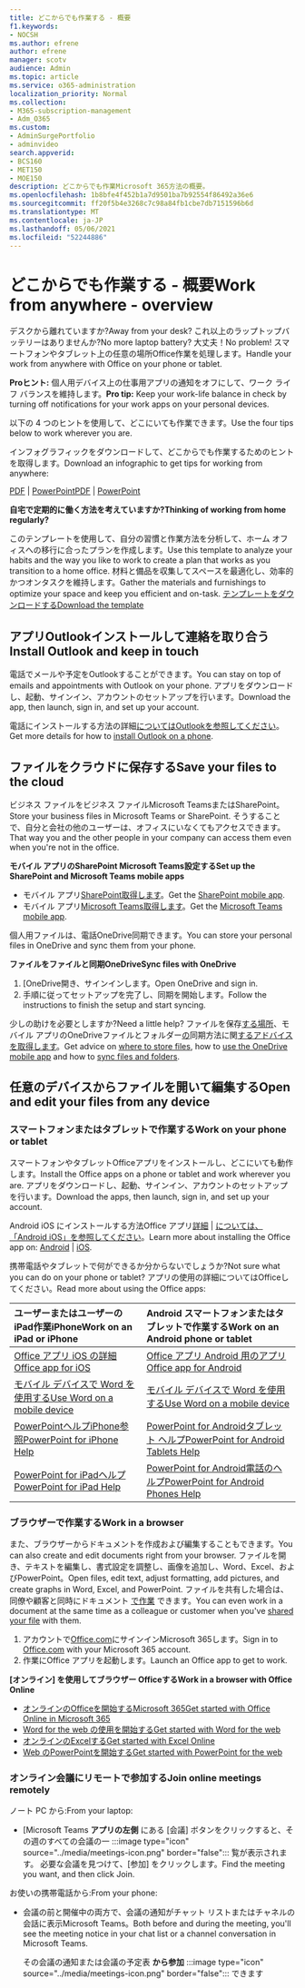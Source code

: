```yaml
---
title: どこからでも作業する - 概要
f1.keywords:
- NOCSH
ms.author: efrene
author: efrene
manager: scotv
audience: Admin
ms.topic: article
ms.service: o365-administration
localization_priority: Normal
ms.collection:
- M365-subscription-management
- Adm_O365
ms.custom:
- AdminSurgePortfolio
- adminvideo
search.appverid:
- BCS160
- MET150
- MOE150
description: どこからでも作業Microsoft 365方法の概要。
ms.openlocfilehash: 1b8bfe4f452b1a7d9501ba7b92554f86492a36e6
ms.sourcegitcommit: ff20f5b4e3268c7c98a84fb1cbe7db7151596b6d
ms.translationtype: MT
ms.contentlocale: ja-JP
ms.lasthandoff: 05/06/2021
ms.locfileid: "52244886"
---
```

# <a name="work-from-anywhere---overview"></a><span data-ttu-id="c4d30-103">どこからでも作業する - 概要</span><span class="sxs-lookup"><span data-stu-id="c4d30-103">Work from anywhere - overview</span></span>

<span data-ttu-id="c4d30-104">デスクから離れていますか?</span><span class="sxs-lookup"><span data-stu-id="c4d30-104">Away from your desk?</span></span> <span data-ttu-id="c4d30-105">これ以上のラップトップバッテリーはありませんか?</span><span class="sxs-lookup"><span data-stu-id="c4d30-105">No more laptop battery?</span></span> <span data-ttu-id="c4d30-106">大丈夫！</span><span class="sxs-lookup"><span data-stu-id="c4d30-106">No problem!</span></span> <span data-ttu-id="c4d30-107">スマートフォンやタブレット上の任意の場所Office作業を処理します。</span><span class="sxs-lookup"><span data-stu-id="c4d30-107">Handle your work from anywhere with Office on your phone or tablet.</span></span>

<span data-ttu-id="c4d30-108">**Proヒント:** 個人用デバイス上の仕事用アプリの通知をオフにして、ワーク ライフ バランスを維持します。</span><span class="sxs-lookup"><span data-stu-id="c4d30-108">**Pro tip:** Keep your work-life balance in check by turning off notifications for your work apps on your personal devices.</span></span>

<span data-ttu-id="c4d30-109">以下の 4 つのヒントを使用して、どこにいても作業できます。</span><span class="sxs-lookup"><span data-stu-id="c4d30-109">Use the four tips below to work wherever you are.</span></span>

<span data-ttu-id="c4d30-110">インフォグラフィックをダウンロードして、どこからでも作業するためのヒントを取得します。</span><span class="sxs-lookup"><span data-stu-id="c4d30-110">Download an infographic to get tips for working from anywhere:</span></span> 

<span data-ttu-id="c4d30-111">[PDF](https://go.microsoft.com/fwlink/?linkid=2079451)  | [PowerPoint](https://go.microsoft.com/fwlink/?linkid=2079455)</span><span class="sxs-lookup"><span data-stu-id="c4d30-111">[PDF](https://go.microsoft.com/fwlink/?linkid=2079451) | [PowerPoint](https://go.microsoft.com/fwlink/?linkid=2079455)</span></span>

<span data-ttu-id="c4d30-112">**自宅で定期的に働く方法を考えていますか?**</span><span class="sxs-lookup"><span data-stu-id="c4d30-112">**Thinking of working from home regularly?**</span></span>

<span data-ttu-id="c4d30-113">このテンプレートを使用して、自分の習慣と作業方法を分析して、ホーム オフィスへの移行に合ったプランを作成します。</span><span class="sxs-lookup"><span data-stu-id="c4d30-113">Use this template to analyze your habits and the way you like to work to create a plan that works as you transition to a home office.</span></span> <span data-ttu-id="c4d30-114">材料と備品を収集してスペースを最適化し、効率的かつオンタスクを維持します。</span><span class="sxs-lookup"><span data-stu-id="c4d30-114">Gather the materials and furnishings to optimize your space and keep you efficient and on-task.</span></span> [<span data-ttu-id="c4d30-115">テンプレートをダウンロードする</span><span class="sxs-lookup"><span data-stu-id="c4d30-115">Download the template</span></span>](https://templates.office.com/EN-US/work-from-home-checklist-TM77989015)

## <a name="install-outlook-and-keep-in-touch"></a><span data-ttu-id="c4d30-116">アプリOutlookインストールして連絡を取り合う</span><span class="sxs-lookup"><span data-stu-id="c4d30-116">Install Outlook and keep in touch</span></span>

<span data-ttu-id="c4d30-117">電話でメールや予定をOutlookすることができます。</span><span class="sxs-lookup"><span data-stu-id="c4d30-117">You can stay on top of emails and appointments with Outlook on your phone.</span></span> <span data-ttu-id="c4d30-118">アプリをダウンロードし、起動、サインイン、アカウントのセットアップを行います。</span><span class="sxs-lookup"><span data-stu-id="c4d30-118">Download the app, then launch, sign in, and set up your account.</span></span>

<span data-ttu-id="c4d30-119">電話にインストールする方法の詳細[についてはOutlookを参照してください](install-apps-android.md)。</span><span class="sxs-lookup"><span data-stu-id="c4d30-119">Get more details for how to [install Outlook on a phone](install-apps-android.md).</span></span>

## <a name="save-your-files-to-the-cloud"></a><span data-ttu-id="c4d30-120">ファイルをクラウドに保存する</span><span class="sxs-lookup"><span data-stu-id="c4d30-120">Save your files to the cloud</span></span>

<span data-ttu-id="c4d30-121">ビジネス ファイルをビジネス ファイルMicrosoft TeamsまたはSharePoint。</span><span class="sxs-lookup"><span data-stu-id="c4d30-121">Store your business files in Microsoft Teams or SharePoint.</span></span> <span data-ttu-id="c4d30-122">そうすることで、自分と会社の他のユーザーは、オフィスにいなくてもアクセスできます。</span><span class="sxs-lookup"><span data-stu-id="c4d30-122">That way you and the other people in your company can access them even when you're not in the office.</span></span>

<span data-ttu-id="c4d30-123">**モバイル アプリのSharePoint Microsoft Teams設定する**</span><span class="sxs-lookup"><span data-stu-id="c4d30-123">**Set up the SharePoint and Microsoft Teams mobile apps**</span></span>

- <span data-ttu-id="c4d30-124">モバイル アプリ[SharePoint取得します](https://support.microsoft.com/office/539608ac-4725-455e-aea0-9ca1f769849f)。</span><span class="sxs-lookup"><span data-stu-id="c4d30-124">Get the [SharePoint mobile app](https://support.microsoft.com/office/539608ac-4725-455e-aea0-9ca1f769849f).</span></span>
- <span data-ttu-id="c4d30-125">モバイル アプリ[Microsoft Teams取得します](https://support.microsoft.com/office/set-up-your-teams-mobile-apps-1ba8dce3-1122-47f4-8db6-00a4f93117e8)。</span><span class="sxs-lookup"><span data-stu-id="c4d30-125">Get the [Microsoft Teams mobile app](https://support.microsoft.com/office/set-up-your-teams-mobile-apps-1ba8dce3-1122-47f4-8db6-00a4f93117e8).</span></span>

<span data-ttu-id="c4d30-126">個人用ファイルは、電話OneDrive同期できます。</span><span class="sxs-lookup"><span data-stu-id="c4d30-126">You can store your personal files in OneDrive and sync them from your phone.</span></span>

<span data-ttu-id="c4d30-127">**ファイルをファイルと同期OneDrive**</span><span class="sxs-lookup"><span data-stu-id="c4d30-127">**Sync files with OneDrive**</span></span>

1. <span data-ttu-id="c4d30-128">[OneDrive開き、サインインします。</span><span class="sxs-lookup"><span data-stu-id="c4d30-128">Open OneDrive and sign in.</span></span>
1. <span data-ttu-id="c4d30-129">手順に従ってセットアップを完了し、同期を開始します。</span><span class="sxs-lookup"><span data-stu-id="c4d30-129">Follow the instructions to finish the setup and start syncing.</span></span>

<span data-ttu-id="c4d30-130">少しの助けを必要としますか?</span><span class="sxs-lookup"><span data-stu-id="c4d30-130">Need a little help?</span></span> <span data-ttu-id="c4d30-131">ファイルを保存[する場所](store-files.md)、モバイル アプリのOneDriveファイルとフォルダー[の](https://support.microsoft.com/office/448d4051-3a43-4d2e-b1d8-de0aa03c069e)同期方法に関[するアドバイスを取得します](https://support.microsoft.com/office/d9262485-9bf8-4ceb-bac2-e83f68cb6a97)。</span><span class="sxs-lookup"><span data-stu-id="c4d30-131">Get advice on [where to store files](store-files.md), how to [use the OneDrive mobile app](https://support.microsoft.com/office/448d4051-3a43-4d2e-b1d8-de0aa03c069e) and how to [sync files and folders](https://support.microsoft.com/office/d9262485-9bf8-4ceb-bac2-e83f68cb6a97).</span></span>

## <a name="open-and-edit-your-files-from-any-device"></a><span data-ttu-id="c4d30-132">任意のデバイスからファイルを開いて編集する</span><span class="sxs-lookup"><span data-stu-id="c4d30-132">Open and edit your files from any device</span></span>

### <a name="work-on-your-phone-or-tablet"></a><span data-ttu-id="c4d30-133">スマートフォンまたはタブレットで作業する</span><span class="sxs-lookup"><span data-stu-id="c4d30-133">Work on your phone or tablet</span></span>

<span data-ttu-id="c4d30-134">スマートフォンやタブレットOfficeアプリをインストールし、どこにいても動作します。</span><span class="sxs-lookup"><span data-stu-id="c4d30-134">Install the Office apps on a phone or tablet and work wherever you are.</span></span> <span data-ttu-id="c4d30-135">アプリをダウンロードし、起動、サインイン、アカウントのセットアップを行います。</span><span class="sxs-lookup"><span data-stu-id="c4d30-135">Download the apps, then launch, sign in, and set up your account.</span></span>

<span data-ttu-id="c4d30-136">Android iOS にインストールする方法Office アプリ[詳細](install-apps-android.md)  |  [については、「Android iOS」を参照してください](install-apps-ios.md)。</span><span class="sxs-lookup"><span data-stu-id="c4d30-136">Learn more about installing the Office app on: [Android](install-apps-android.md) | [iOS](install-apps-ios.md).</span></span>

<span data-ttu-id="c4d30-137">携帯電話やタブレットで何ができるか分からないでしょうか?</span><span class="sxs-lookup"><span data-stu-id="c4d30-137">Not sure what you can do on your phone or tablet?</span></span> <span data-ttu-id="c4d30-138">アプリの使用の詳細についてはOfficeしてください。</span><span class="sxs-lookup"><span data-stu-id="c4d30-138">Read more about using the Office apps:</span></span>

| <span data-ttu-id="c4d30-139">ユーザーまたはユーザーのiPad作業iPhone</span><span class="sxs-lookup"><span data-stu-id="c4d30-139">Work on an iPad or iPhone</span></span>| <span data-ttu-id="c4d30-140">Android スマートフォンまたはタブレットで作業する</span><span class="sxs-lookup"><span data-stu-id="c4d30-140">Work on an Android phone or tablet</span></span>| 
| :------------------- | :------------------- |
| [<span data-ttu-id="c4d30-141">Office アプリ iOS の詳細</span><span class="sxs-lookup"><span data-stu-id="c4d30-141">Office app for iOS</span></span>](https://support.microsoft.com/office/microsoft-office-app-for-ios-c8880c05-883a-46b6-ad32-9bffa31228d0)  | [<span data-ttu-id="c4d30-142">Office アプリ Android 用のアプリ</span><span class="sxs-lookup"><span data-stu-id="c4d30-142">Office app for Android</span></span>](https://support.microsoft.com/en-us/office/microsoft-office-app-for-android-0383d031-a1c6-46c9-b734-53cd1d22765b)| 
| [<span data-ttu-id="c4d30-143">モバイル デバイスで Word を使用する</span><span class="sxs-lookup"><span data-stu-id="c4d30-143">Use Word on a mobile device</span></span>](https://support.microsoft.com/office/93446a8c-3809-4227-902c-11f11ebe8c2a)|[<span data-ttu-id="c4d30-144">モバイル デバイスで Word を使用する</span><span class="sxs-lookup"><span data-stu-id="c4d30-144">Use Word on a mobile device</span></span>](https://support.microsoft.com/office/93446a8c-3809-4227-902c-11f11ebe8c2a)| 
| [<span data-ttu-id="c4d30-145">PowerPointヘルプiPhone参照</span><span class="sxs-lookup"><span data-stu-id="c4d30-145">PowerPoint for iPhone Help</span></span>](https://support.microsoft.com/office/powerpoint-for-iphone-help-754fcb37-783b-4e8a-afca-edb900221b8b)|[<span data-ttu-id="c4d30-146">PowerPoint for Androidタブレット ヘルプ</span><span class="sxs-lookup"><span data-stu-id="c4d30-146">PowerPoint for Android Tablets Help</span></span>](https://support.microsoft.com/office/2ada1d22-3784-4943-bc47-9d1ede42875c)| 
| [<span data-ttu-id="c4d30-147">PowerPoint for iPadヘルプ</span><span class="sxs-lookup"><span data-stu-id="c4d30-147">PowerPoint for iPad Help</span></span>](https://support.microsoft.com/office/powerpoint-for-ipad-help-b75ce3bb-03e3-46df-a792-647573fef84a)|[<span data-ttu-id="c4d30-148">PowerPoint for Android電話のヘルプ</span><span class="sxs-lookup"><span data-stu-id="c4d30-148">PowerPoint for Android Phones Help</span></span>](https://support.microsoft.com/office/f6714e00-0ee2-48d1-bd3d-e1997565861f)| 

### <a name="work-in-a-browser"></a><span data-ttu-id="c4d30-149">ブラウザーで作業する</span><span class="sxs-lookup"><span data-stu-id="c4d30-149">Work in a browser</span></span>

<span data-ttu-id="c4d30-150">また、ブラウザーからドキュメントを作成および編集することもできます。</span><span class="sxs-lookup"><span data-stu-id="c4d30-150">You can also create and edit documents right from your browser.</span></span> <span data-ttu-id="c4d30-151">ファイルを開き、テキストを編集し、書式設定を調整し、画像を追加し、Word、Excel、およびPowerPoint。</span><span class="sxs-lookup"><span data-stu-id="c4d30-151">Open files, edit text, adjust formatting, add pictures, and create graphs in Word, Excel, and PowerPoint.</span></span> <span data-ttu-id="c4d30-152">ファイルを共有した場合は、同僚や顧客と同時にドキュメント [で作業](overview-file-sharing.md) できます。</span><span class="sxs-lookup"><span data-stu-id="c4d30-152">You can even work in a document at the same time as a colleague or customer when you've [shared your file](overview-file-sharing.md) with them.</span></span>

1. <span data-ttu-id="c4d30-153">アカウントで[Office.com](https://office.com)にサインインMicrosoft 365します。</span><span class="sxs-lookup"><span data-stu-id="c4d30-153">Sign in to [Office.com](https://office.com) with your Microsoft 365 account.</span></span>
1. <span data-ttu-id="c4d30-154">作業にOffice アプリを起動します。</span><span class="sxs-lookup"><span data-stu-id="c4d30-154">Launch an Office app to get to work.</span></span>

<span data-ttu-id="c4d30-155">**[オンライン] を使用してブラウザー Officeする**</span><span class="sxs-lookup"><span data-stu-id="c4d30-155">**Work in a browser with Office Online**</span></span>

- [<span data-ttu-id="c4d30-156">オンラインのOfficeを開始するMicrosoft 365</span><span class="sxs-lookup"><span data-stu-id="c4d30-156">Get started with Office Online in Microsoft 365</span></span>](https://support.microsoft.com/office/5622c7c9-721d-4b3d-8cb9-a7276c2470e5)
- [<span data-ttu-id="c4d30-157">Word for the web の使用を開始する</span><span class="sxs-lookup"><span data-stu-id="c4d30-157">Get started with Word for the web</span></span>](https://support.microsoft.com/office/b406a6f9-341e-45f2-b9ac-ed85b6f7b8f6)
- [<span data-ttu-id="c4d30-158">オンラインのExcelする</span><span class="sxs-lookup"><span data-stu-id="c4d30-158">Get started with Excel Online</span></span>](https://support.microsoft.com/office/63b50461-38c4-4c93-a17e-36998be0e3d0)
- [<span data-ttu-id="c4d30-159">Web のPowerPointを開始する</span><span class="sxs-lookup"><span data-stu-id="c4d30-159">Get started with PowerPoint for the web</span></span>](https://support.microsoft.com/office/21360025-7eef-4173-9d7c-08281d55f64a)

### <a name="join-online-meetings-remotely"></a><span data-ttu-id="c4d30-160">オンライン会議にリモートで参加する</span><span class="sxs-lookup"><span data-stu-id="c4d30-160">Join online meetings remotely</span></span>

<span data-ttu-id="c4d30-161">ノート PC から:</span><span class="sxs-lookup"><span data-stu-id="c4d30-161">From your laptop:</span></span>

- [Microsoft Teams **アプリの左側** にある [会議] ボタンをクリックすると、その週のすべての会議の一 :::image type="icon" source="../media/meetings-icon.png" border="false"::: 覧が表示されます。 <span data-ttu-id="c4d30-163">必要な会議を見つけて、[参加] をクリックします。</span><span class="sxs-lookup"><span data-stu-id="c4d30-163">Find the meeting you want, and then click Join.</span></span>

<span data-ttu-id="c4d30-164">お使いの携帯電話から:</span><span class="sxs-lookup"><span data-stu-id="c4d30-164">From your phone:</span></span>

- <span data-ttu-id="c4d30-165">会議の前と開催中の両方で、会議の通知がチャット リストまたはチャネルの会話に表示Microsoft Teams。</span><span class="sxs-lookup"><span data-stu-id="c4d30-165">Both before and during the meeting, you'll see the meeting notice in your chat list or a channel conversation in Microsoft Teams.</span></span>

    その会議の通知または会議の予定表 **から参加** :::image type="icon" source="../media/meetings-icon.png" border="false"::: できます
